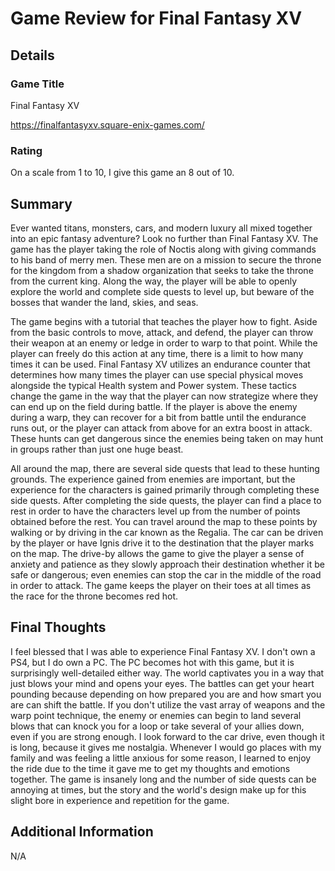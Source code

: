 # Game Review for Final Fantasy XV
## Details

### Game Title

Final Fantasy XV

https://finalfantasyxv.square-enix-games.com/

### Rating

On a scale from 1 to 10, I give this game an 8 out of 10.

## Summary

Ever wanted titans, monsters, cars, and modern luxury all mixed together into an epic fantasy adventure? Look no further than Final Fantasy XV. The game has the player taking the role of Noctis along with giving commands to his band of merry men. These men are on a mission to secure the throne for the kingdom from a shadow organization that seeks to take the throne from the current king. Along the way, the player will be able to openly explore the world and complete side quests to level up, but beware of the bosses that wander the land, skies, and seas.

The game begins with a tutorial that teaches the player how to fight. Aside from the basic controls to move, attack, and defend, the player can throw their weapon at an enemy or ledge in order to warp to that point. While the player can freely do this action at any time, there is a limit to how many times it can be used. Final Fantasy XV utilizes an endurance counter that determines how many times the player can use special physical moves alongside the typical Health system and Power system. These tactics change the game in the way that the player can now strategize where they can end up on the field during battle. If the player is above the enemy during a warp, they can recover for a bit from battle until the endurance runs out, or the player can attack from above for an extra boost in attack. These hunts can get dangerous since the enemies being taken on may hunt in groups rather than just one huge beast.

All around the map, there are several side quests that lead to these hunting grounds. The experience gained from enemies are important, but the experience for the characters is gained primarily through completing these side quests. After completing the side quests, the player can find a place to rest in order to have the characters level up from the number of points obtained before the rest. You can travel around the map to these points by walking or by driving in the car known as the Regalia. The car can be driven by the player or have Ignis drive it to the destination that the player marks on the map. The drive-by allows the game to give the player a sense of anxiety and patience as they slowly approach their destination whether it be safe or dangerous; even enemies can stop the car in the middle of the road in order to attack. The game keeps the player on their toes at all times as the race for the throne becomes red hot.

## Final Thoughts

I feel blessed that I was able to experience Final Fantasy XV. I don't own a PS4, but I do own a PC. The PC becomes hot with this game, but it is surprisingly well-detailed either way. The world captivates you in a way that just blows your mind and opens your eyes. The battles can get your heart pounding because depending on how prepared you are and how smart you are can shift the battle. If you don't utilize the vast array of weapons and the warp point technique, the enemy or enemies can begin to land several blows that can knock you for a loop or take several of your allies down, even if you are strong enough. I look forward to the car drive, even though it is long, because it gives me nostalgia. Whenever I would go places with my family and was feeling a little anxious for some reason, I learned to enjoy the ride due to the time it gave me to get my thoughts and emotions together. The game is insanely long and the number of side quests can be annoying at times, but the story and the world's design make up for this slight bore in experience and repetition for the game.

## Additional Information

N/A
